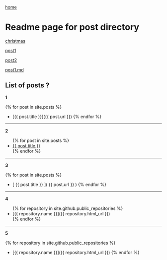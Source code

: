 [home](../home)

# Readme page for post directory

[christmas](./2022-12-09-noel)

[post1](./2022-12-09-post1)

[post2](./2022-12-09-post2)

[post1.md](./2022-12-09-post1.md)

## List of posts ?

**1**

{% for post in site.posts %}

* [{{ post.title }}]({{ post.url }})
{% endfor %}

---

**2**

<ul>
  {% for post in site.posts %}
    <li>
      <a href="{{ post.url }}">{{ post.title }}</a>
    </li>
  {% endfor %}
</ul>

---

**3**

{% for post in site.posts %}

* [ {{ post.title }} ]( {{ post.url }} )
{% endfor %}

---

**4**

<ul>
    {% for repository in site.github.public_repositories %}
    <li>
      [{{ repository.name }}]({{ repository.html_url }})
    </li>
  {% endfor %}
</ul>

---

**5**

{% for repository in site.github.public_repositories %}

* [{{ repository.name }}]({{ repository.html_url }})
{% endfor %}
